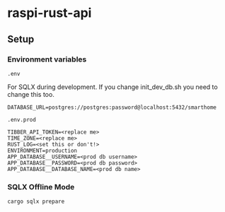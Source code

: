 # raspi-rust-api

## Setup

### Environment variables

`.env` 

For SQLX during development.
If you change init_dev_db.sh you need to change this too.
```
DATABASE_URL=postgres://postgres:password@localhost:5432/smarthome
```

`.env.prod`
```
TIBBER_API_TOKEN=<replace me>
TIME_ZONE=<replace me>
RUST_LOG=<set this or don't!>
ENVIRONMENT=production
APP_DATABASE__USERNAME=<prod db username>
APP_DATABASE__PASSWORD=<prod db password>
APP_DATABASE__DATABASE_NAME=<prod db name>
```

### SQLX Offline Mode

```bash
cargo sqlx prepare
```
